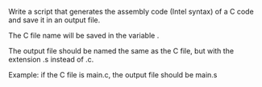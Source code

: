 Write a script that generates the assembly code (Intel syntax) of a C code and save it in an output file.



The C file name will be saved in the variable .

The output file should be named the same as the C file, but with the extension .s instead of .c.

Example: if the C file is main.c, the output file should be main.s
